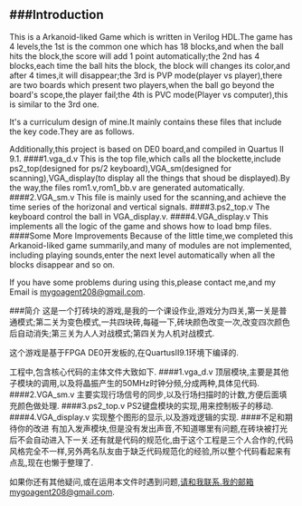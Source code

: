 ###Introduction
---
This is a Arkanoid-liked Game which is written in Verilog HDL.The game has 4 levels,the 1st is the common one which has 18 blocks,and when the ball hits the block,the score will add 1 point automatically;the 2nd has 4 blocks,each time the ball hits the block, the block will changes its color,and after 4 times,it will disappear;the 3rd is PVP mode(player vs player),there are two boards which present two players,when the ball go beyond the board's scope,the player fail;the 4th is PVC mode(Player vs computer),this is similar to the 3rd one.

It's a curriculum design of mine.It mainly contains these files that include the key code.They are as follows. 

Additionally,this project is based on DE0 board,and compiled in Quartus II 9.1. 
####1.vga_d.v
This is the top file,which calls all the blockette,include ps2_top(designed for ps/2 keyboard),VGA_sm(designed for scanning),VGA_display(to display all the things that shoud be displayed).By the way,the files rom1.v,rom1_bb.v are generated automatically.
####2.VGA_sm.v
This file is mainly used for the scanning,and achieve the time series of the horizonal and vertical signals.
####3.ps2_top.v
The keyboard control the ball in VGA_display.v.
####4.VGA_display.v
This implements all the logic of the game and shows how to load bmp files.
####Some More Improvements
Because of the little time,we completed this Arkanoid-liked game summarily,and many of modules are not implemented, including playing sounds,enter the next level automatically when all the blocks disappear and so on.

If you have some problems during using this,please contact me,and my Email is mygoagent208@gmail.com.

###简介
这是一个打砖块的游戏,是我的一个课设作业,游戏分为四关,第一关是普通模式;第二关为变色模式,一共四块砖,每碰一下,砖块颜色改变一次,改变四次颜色后自动消失;第三关为人人对战模式;第四关为人机对战模式.

这个游戏是基于FPGA DE0开发板的,在QuartusII9.1环境下编译的.

工程中,包含核心代码的主体文件大致如下.
####1.vga_d.v
顶层模块,主要是其他子模块的调用,以及将晶振产生的50MHz时钟分频,分成两种,具体见代码.
####2.VGA_sm.v
主要实现行场信号的同步,以及行场扫描时的计数,方便后面填充颜色做处理.
####3.ps2_top.v
PS2键盘模块的实现,用来控制板子的移动.
####4.VGA_display.v
实现整个图形的显示,以及游戏逻辑的实现.
####不足和期待你的改进
有加入发声模块,但是没有发出声音,不知道哪里有问题,在砖块被打光后不会自动进入下一关.还有就是代码的规范化,由于这个工程是三个人合作的,代码风格完全不一样,另外两名队友由于缺乏代码规范化的经验,所以整个代码看起来有点乱,现在也懒于整理了.

如果你还有其他疑问,或在运用本文件时遇到问题,请和我联系.我的邮箱mygoagent208@gmail.com.